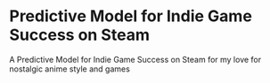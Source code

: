 # Predictive Model for Indie Game Success on Steam
A Predictive Model for Indie Game Success on Steam for my love for nostalgic anime style and games
